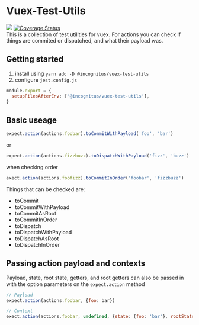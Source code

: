 # Vuex-Test-Utils

![](https://github.com/Incognitus-Io/vuex-test-utils/workflows/Node%20CI/badge.svg?branch=master) 
[![Coverage Status](https://coveralls.io/repos/github/Incognitus-Io/vuex-test-utils/badge.svg)](https://coveralls.io/github/Incognitus-Io/vuex-test-utils)   
This is a collection of test utilities for vuex.  For actions you can check if things are commited or dispatched, and what their payload was.

## Getting started

1. install using `yarn add -D @incognitus/vuex-test-utils`
2. configure `jest.config.js`
```javascript
module.export = {
  setupFilesAfterEnv: ['@incognitus/vuex-test-utils'],
}
```

## Basic useage

```javascript
expect.action(actions.foobar).toCommitWithPayload('foo', 'bar')
```

or

```javascript
expect.action(actions.fizzbuzz).toDispatchWithPayload('fizz', 'buzz')
```

when checking order

```javascript
exect.action(actions.foofizz).toCommitInOrder('foobar', 'fizzbuzz')
```

Things that can be checked are:

* toCommit
* toCommitWithPayload
* toCommitAsRoot
* toCommitInOrder
* toDispatch
* toDispatchWithPayload
* toDispatchAsRoot
* toDispatchInOrder

## Passing action payload and contexts

Payload, state, root state, getters, and root getters can also be passed in with the option parameters on the `expect.action` method

```javascript
// Payload
expect.action(actions.foobar, {foo: bar})

// Context
exect.action(actions.foobar, undefined, {state: {foo: 'bar'}, rootState: {version: '1.0.0'}, etc..})
```
